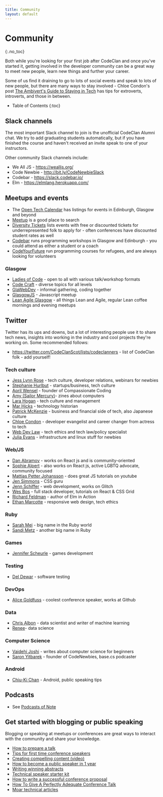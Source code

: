 ```yaml
---
title: Community
layout: default
---
```


# Community
{:.no_toc}

Both while you're looking for your first job after CodeClan and once you've started it, getting involved in the developer community can be a great way to meet new people, learn new things and further your career.

Some of us find it draining to go to lots of social events and speak to lots of new people, but there are many ways to stay involved - Chloe Condon's post [The Ambivert's Guide to Staying in Tech](https://www.coursereport.com/blog/the-ambivert-s-guide-to-staying-in-tech) has tips for extroverts, introverts, and those in between.

- Table of Contents
{:toc}

## Slack channels

The most important Slack channel to join is the unofficial CodeClan Alumni chat. We try to add graduating students automatically, but if you have finished the course and haven't received an invite speak to one of your instructors.

Other community Slack channels include:

* We All JS - https://wealljs.org/
* Code Newbie - http://bit.ly/CodeNewbieSlack
* Codebar - https://slack.codebar.io/
* Elm - https://elmlang.herokuapp.com/

## Meetups and events

* The [Open Tech Calendar](https://opentechcalendar.co.uk/) has listings for events in Edinburgh, Glasgow and beyond
* [Meetup](https://www.meetup.com/) is a good place to search
* [Diversity Tickets](https://diversitytickets.org/) lists events with free or discounted tickets for underrepresented folk to apply for - often conferences have discounted student rates as well
* [Codebar](http://www.codebar.io/) runs programming workshops in Glasgow and Edinburgh - you could attend as either a student or a coach
* [CodeYourFuture](https://codeyourfuture.io/) run programming courses for refugees, and are always looking for volunteers

### Glasgow

* [Ladies of Code](https://www.meetup.com/Ladies-of-Code-Glasgow/) - open to all with various talk/workshop formats
* [Code Craft](https://www.codecraftuk.org/) - diverse topics for all levels
* [GlaWebDev](http://www.glawebdev.com/) - informal gathering, coding together
* [GlasgowJS](https://www.meetup.com/Glasgow-JavaScript/) - Javascript meetup
* [Lean Agile Glasgow](https://www.meetup.com/Lean-Agile-Glasgow/) - all things Lean and Agile, regular Lean coffee mornings and evening meetups

## Twitter

Twitter has its ups and downs, but a lot of interesting people use it to share tech news, insights into working in the industry and cool projects they're working on. Some recommended follows:

* https://twitter.com/CodeClanScot/lists/codeclanners - list of CodeClan folk - add yourself!

### Tech culture

* [Jess Lynn Rose](https://twitter.com/jesslynnrose) - tech culture, developer relations, webinars for newbies
* [Stephanie Hurlbut](https://twitter.com/sehurlburt) - startups/business, tech culture
* [April Wensel](https://twitter.com/aprilwensel) - founder of Compassionate Coding
* [Amy (Sailor Mercury)](https://twitter.com/sailorhg)- zines about computers
* [Lara Hogan](https://twitter.com/lara_hogan) - tech culture and management
* [Mar Hicks](https://twitter.com/histoftech) - technology historian
* [Patrick McKenzie](https://twitter.com/patio11) - business and financial side of tech, also Japanese culture
* [Chloe Condon](https://twitter.com/ChloeCondon) - developer evangelist and career changer from actress to tech
* [Web Dev Law](https://twitter.com/webdevlaw) - tech ethics and tech law/policy specialist
* [Julia Evans](https://twitter.com/b0rk) - infrastructure and linux stuff for newbies

### Web/JS
* [Dan Abramov](https://twitter.com/dan_abramov) - works on React js and is community-oriented
* [Sophie Alpert](https://twitter.com/sophiebits) - also works on React js, active LGBTQ advocate, community focused
* [Mattias Petter Johansson](https://twitter.com/mpjme) - does great JS tutorials on youtube
* [Jen Simmons](https://twitter.com/jensimmons) - CSS guru
* [Jenn Schiffer](https://twitter.com/jennschiffer) - web development, works on Glitch
* [Wes Bos](https://twitter.com/wesbos) - full stack developer, tutorials on React & CSS Grid
* [Richard Feldman](https://twitter.com/rtfeldman) - author of Elm in Action
* [Ethan Marcotte](https://twitter.com/beep) - responsive web design, tech ethics

### Ruby
* [Sarah Mei](https://twitter.com/sarahmei) - big name in the Ruby world
* [Sandi Metz](https://twitter.com/sandimetz) - another big name in Ruby

### Games
* [Jennifer Scheurle](https://twitter.com/Gaohmee) - games development

### Testing
* [Del Dewar](https://twitter.com/deefex) - software testing

### DevOps
* [Alice Goldfuss](https://twitter.com/alicegoldfuss) - coolest conference speaker, works at Github

### Data
* [Chris Albon](https://twitter.com/chrisalbon) - data scientist and writer of machine learning
* [Renee](https://twitter.com/BecomingDataSci)- data science

### Computer Science
* [Vaidehi Joshi](https://twitter.com/vaidehijoshi) - writes about computer science for beginners
* [Saron Yitbarek](https://twitter.com/saronyitbarek) - founder of CodeNewbies, base.cs podcaster

### Android
* [Chiu-Ki Chan](https://twitter.com/chiuki) - Android, public speaking tips


## Podcasts
* See [Podcasts of Note](https://codeclanalumni.github.io/survival-guide/pages/learning-resources#podcasts-of-note)

## Get started with blogging or public speaking

Blogging or speaking at meetups or conferences are great ways to interact with the community and share your knowledge.

* [How to prepare a talk](https://www.deconstructconf.com/blog/how-to-prepare-a-talk)
* [Tips for first time conference speakers](https://medium.com/@sophie.koonin/things-i-wish-id-known-tips-for-first-time-conference-speakers-ffa4ca438ea)
* [Creating compelling content (video)](https://www.youtube.com/watch?v=a6YkDpzeotY)
* [How to become a public speaker in 1 year](http://cattsmall.com/advice/2016/06/13/become-public-speaker-introduction.html)
* [Writing winning abstracts](https://marcysutton.com/writing-winning-talk-abstracts/)
* [Technical speaker starter kit](https://github.com/coryhouse/speaker-starter-kit/blob/master/README.md)
* [How to write a successful conference proposal](https://medium.com/@fox/how-to-write-a-successful-conference-proposal-4461509d3e32)
* [How To Give A Perfectly Adequate Conference Talk](https://benmccormick.org/2017/10/29/adequate-talks/)
* [Moar technical articles](http://blog.sqisland.com/2015/01/moar-technical-articles.html)
